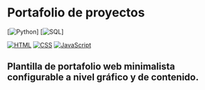 # Portafolio de proyectos

[![Python](https://img.shields.io/badge/Python-yellow?style=for-the-badge&logo=python&logoColor=white&labelColor=101010)]
[![SQL](https://img.shields.io/badge/SQL-5646ED?style=for-the-badge&logo=reflex&logoColor=white&labelColor=101010)]

[![HTML](https://img.shields.io/badge/HTML-orange?style=for-the-badge&logo=html5&logoColor=white&labelColor=101010)](https://developer.mozilla.org/es/docs/Web/HTML)
[![CSS](https://img.shields.io/badge/CSS-blue?style=for-the-badge&logo=css3&logoColor=white&labelColor=101010)](https://developer.mozilla.org/es/docs/Web/CSS)
[![JavaScript](https://img.shields.io/badge/JavaScript-yellow?style=for-the-badge&logo=javascript&logoColor=white&labelColor=101010)](https://developer.mozilla.org/es/docs/Web/JavaScript)

## Plantilla de portafolio web minimalista configurable a nivel gráfico y de contenido.
